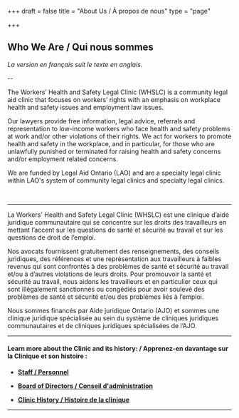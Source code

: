 +++
draft = false
title = "About Us / À propos de nous"
type = "page"

+++
## **Who We Are / Qui nous sommes**

_La version en français suit le texte en anglais._

--

The Workers’ Health and Safety Legal Clinic (WHSLC) is a community legal aid clinic that focuses on workers’ rights with an emphasis on workplace health and safety issues and employment law issues.

Our lawyers provide free information, legal advice, referrals and representation to low-income workers who face health and safety problems at work and/or other violations of their rights. We act for workers to promote health and safety in the workplace, and in particular, for those who are unlawfully punished or terminated for raising health and safety concerns and/or employment related concerns.

We are funded by Legal Aid Ontario (LAO) and are a specialty legal clinic within LAO's system of community legal clinics and specialty legal clinics.
<p><br>

---

La Workers' Health and Safety Legal Clinic (WHSLC) est une clinique d’aide juridique communautaire qui se concentre sur les droits des travailleurs en mettant l’accent sur les questions de santé et sécurité au travail et sur les questions de droit de l’emploi.

Nos avocats fournissent gratuitement des renseignements, des conseils juridiques, des références et une représentation aux travailleurs à faibles revenus qui sont confrontés à des problèmes de santé et sécurité au travail et/ou à d’autres violations de leurs droits. Pour promouvoir la santé et sécurité au travail, nous aidons les travailleurs et en particulier ceux qui sont illégalement sanctionnés ou congédiés pour avoir soulevé des problèmes de santé et sécurité et/ou des problèmes liés à l’emploi.

Nous sommes financés par Aide juridique Ontario (AJO) et sommes une clinique juridique spécialisée au sein du système de cliniques juridiques communautaires et de cliniques juridiques spécialisées de l’AJO.

---

#### Learn more about the Clinic and its history: / Apprenez-en davantage sur la Clinique et son histoire :

*   [**Staff / Personnel**](/menu/aboutus/staff/)

*   [**Board of Directors / Conseil d'administration**](/menu/aboutus/board-of-directors/)

*   [**Clinic History / Histoire de la clinique**](/menu/aboutus/clinic-history/)

---

